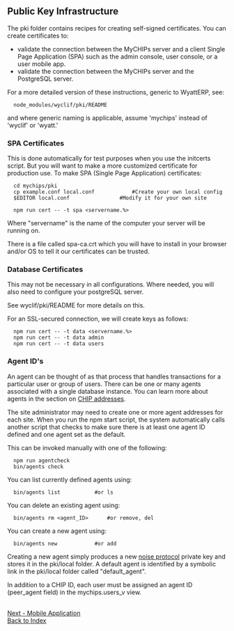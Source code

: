 ## Public Key Infrastructure

The pki folder contains recipes for creating self-signed certificates.
You can create certificates to:
  - validate the connection between the MyCHIPs server and a client Single 
    Page Application (SPA) such as the admin console, user console, or a user 
    mobile app.
  - validate the connection between the MyCHIPs server and the PostgreSQL
    server.

For a more detailed version of these instructions, generic to WyattERP, see:
```
  node_modules/wyclif/pki/README
```
and where generic naming is applicable, assume 'mychips' instead of 'wyclif' or 'wyatt.'

### SPA Certificates
This is done automatically for test purposes when you use the initcerts script.
But you will want to make a more customized certificate for production use.
To make SPA (Single Page Application) certificates:
```
  cd mychips/pki
  cp example.conf local.conf			#Create your own local config
  $EDITOR local.conf				#Modify it for your own site

  npm run cert -- -t spa <servername.%>
```
Where "servername" is the name of the computer your server will be running on.

There is a file called spa-ca.crt which you will have to install in your
browser and/or OS to tell it our certificates can be trusted.
  
### Database Certificates
This may not be necessary in all configurations.
Where needed, you will also need to configure your postgreSQL server. 

See wyclif/pki/README for more details on this.

For an SSL-secured connection, we will create keys as follows:
```
  npm run cert -- -t data <servername.%>
  npm run cert -- -t data admin
  npm run cert -- -t data users
```

### Agent ID's
An agent can be thought of as that process that handles transactions for a particular user or group of users.
There can be one or many agents associated with a single database instance.
You can learn more about agents in the section on [CHIP addresses](learn-users.md#chip-addresses).

The site administrator may need to create one or more agent addresses for each site.
When you run the npm start script, the system automatically calls another script that checks to make sure there is at least one agent ID defined
and one agent set as the default.

This can be invoked manually with one of the following:
```
  npm run agentcheck
  bin/agents check
```

You can list currently defined agents using:
```
  bin/agents list			#or ls
```

You can delete an existing agent using:
```
  bin/agents rm <agent_ID>		#or remove, del
```

You can create a new agent using:
```
  bin/agents new			#or add
```

Creating a new agent simply produces a new [noise protocol](learn-noise.md)
private key and stores it in the pki/local folder.
A default agent is identified by a symbolic link in the pki/local folder called "default_agent".

In addition to a CHIP ID, each user must be assigned an agent ID (peer_agent field) in the mychips.users_v view.

<br>[Next - Mobile Application](use-mobile.md)
<br>[Back to Index](README.md#contents)
